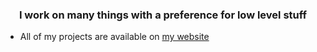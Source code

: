 <h3 align="center">I work on many things with a preference for low level stuff</h3>


- All of my projects are available on [my website](http://www.cram0.fr)
